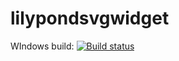 # lilypondsvgwidget

WIndows build: [![Build status](https://ci.appveyor.com/api/projects/status/ob3br4pl1ytsnej2?svg=true)](https://ci.appveyor.com/project/skainz/lilypondsvgwidget)
